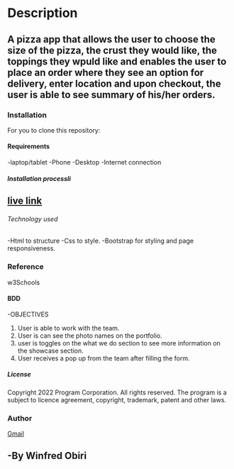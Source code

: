 # Description
A pizza app that allows the user to choose the size of the pizza, the crust they would like, the toppings they wpuld like and enables the user to place an order where they see an option for delivery, enter location and upon checkout, the user is able to see summary of his/her orders.
---


### Installation 
For you to clone this repository:

#### Requirements
-laptop/tablet
-Phone
-Desktop
-Internet connection

##### Installation processli
[live link](https://iamimmar.github.io/MY-IP-3/) 
---

###### Technology used
-Html to structure
-Css to style.
-Bootstrap for styling and page responsiveness.

### Reference
w3Schools

#### BDD
-OBJECTIVES
1. User is able to work with the team.
2. User is can see the photo names on the portfolio.
3. user is toggles on the what we do section to see more information on the showcase section.
4. User receives a pop up from the team after filling the form.


##### License
Copyright  2022 Program Corporation. All rights reserved. The program is a subject to licence
agreement, copyright, trademark, patent and other laws.

### Author
[Gmail](Mailto:@winnieimmar0@gmail.com)

-By Winfred Obiri
---